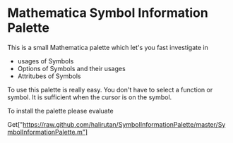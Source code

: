 Mathematica Symbol Information Palette
======================================

This is a small Mathematica palette which let's you fast investigate in

- usages of Symbols
- Options of Symbols and their usages
- Attritubes of Symbols

To use this palette is really easy. You don't have to select a function or
symbol. It is sufficient when the cursor is on the symbol.

To install the palette please evaluate

Get["https://raw.github.com/halirutan/SymbolInformationPalette/master/SymbolInformationPalette.m"]
